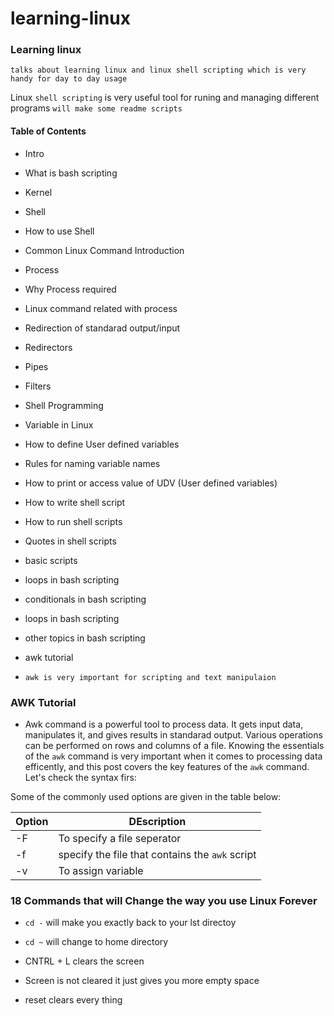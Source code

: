 # learning-linux
### Learning linux
`talks about learning linux and linux shell scripting which is very handy for day to day usage`



Linux `shell scripting` is very useful tool for runing and managing different programs
`will make some readme scripts`

#### Table of Contents
- Intro
 - What is bash scripting
 - Kernel
 - Shell
 - How to use Shell
 - Common Linux Command Introduction
- Process
 - Why Process required
 - Linux command related with process
- Redirection of standarad output/input
 - Redirectors
 - Pipes
 - Filters
- Shell Programming
 - Variable in Linux
 - How to define User defined variables
 - Rules for naming variable names
 - How to print or access value of UDV (User defined variables)
 - How to write shell script
 - How to run shell scripts
 - Quotes in shell scripts


- basic scripts
- loops in bash scripting
- conditionals in bash scripting
- loops in bash scripting
- other topics in bash scripting
- awk tutorial
- `awk is very important for scripting and text manipulaion`
### AWK Tutorial

- Awk command is a powerful tool to process data. It gets input data, manipulates it,  and gives results in standarad output. Various operations can be performed on rows and columns of a file.
Knowing the essentials of the `awk` command is very important when it comes to processing data efficently, and this post covers the key features of the `awk` command. Let's check the syntax firs:

Some of the commonly used options are given in the table below:


| **Option** | **DEscription** |
| ---- | --- |
| -F | To specify a file seperator |
| -f | specify the file that contains the `awk` script |
| -v | To assign variable |



### 18 Commands that will Change the way you use Linux Forever

- `cd -` will make you exactly back to your lst directoy
- `cd ~` will change to home directory

- CNTRL + L clears the screen
 - Screen is not cleared it just gives you more empty space
 
- reset clears every thing

 



































